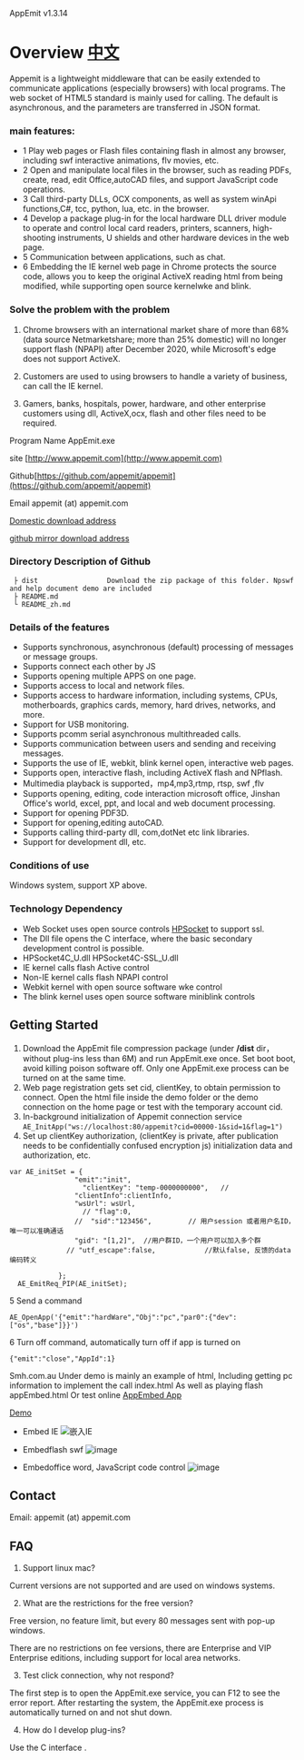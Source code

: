 AppEmit  v1.3.14

#  Overview  [中文](https://github.com/appemit/appemit/blob/master/README_zh.md)

Appemit is a lightweight middleware that can be easily extended to communicate  applications (especially browsers) with local programs. The web socket of HTML5 standard is mainly used for calling. The default is asynchronous, and the parameters are transferred in JSON format.

### main features:

 - 1  Play web pages or Flash files containing flash in almost any browser, including swf interactive animations, flv movies, etc.
 - 2  Open and manipulate local files in the browser, such as reading PDFs, create, read, edit Office,autoCAD files, and support JavaScript code operations.
 - 3  Call third-party DLLs, OCX components, as well as system winApi functions,C#, tcc, python, lua, etc. in the browser.
 - 4  Develop a package plug-in for the local hardware DLL driver module to operate and control local card readers, printers, scanners, high-shooting instruments, U shields and other hardware devices in the web page.
 - 5  Communication between applications, such as chat.
 - 6  Embedding the IE kernel web page in Chrome protects the source code, allows you to keep the original ActiveX reading html from being modified, while supporting open source kernelwke and blink.

### Solve the problem with the problem

1) Chrome browsers with an international market share of more than 68% (data source Netmarketshare; more than 25% domestic) will no longer support flash (NPAPI) after December 2020, while Microsoft's edge does not support ActiveX.

2) Customers are used to using browsers to handle a variety of business, can call the IE kernel.

3) Gamers, banks, hospitals, power, hardware, and other enterprise customers using dll, ActiveX,ocx, flash and other files need to be required.

Program Name AppEmit.exe

site	[http://www.appemit.com](http://www.appemit.com)

Github[https://github.com/appemit/appemit](https://github.com/appemit/appemit)

Email appemit (at) appemit.com	

[Domestic download address](https://appemit.coding.net/api/share/download/a00ac968-de8c-4744-a5c0-b17ea9efca9c)

[github mirror download address](https://hub.fastgit.org/appemit/appemit/raw/master/dist/AppEmit.zip)
 


### Directory Description of Github

~~~
 ├ dist                 Download the zip package of this folder. Npswf and help document demo are included
 ├ README.md 
 └ README_zh.md
~~~

### Details of the features
- Supports synchronous, asynchronous (default) processing of messages or message groups.
- Supports connect each other by JS
- Supports opening multiple APPS on one page.
- Supports access to local and network files.
- Supports access to hardware information, including systems, CPUs, motherboards, graphics cards, memory, hard drives, networks, and more.
- Support for USB monitoring.
- Supports pcomm serial asynchronous multithreaded calls.
- Supports communication between users and sending and receiving messages.
- Supports the use of IE, webkit, blink kernel open, interactive web pages.
- Supports open, interactive flash, including ActiveX flash and NPflash.
- Multimedia playback is supported，mp4,mp3,rtmp, rtsp, swf ,flv
- Supports opening, editing, code interaction microsoft office, Jinshan Office's world, excel, ppt, and local and web document processing.
- Support for opening PDF3D.
- Support for opening,editing autoCAD.
- Supports calling third-party dll, com,dotNet etc link libraries.
- Support for development dll, etc.

### Conditions of use

Windows system, support XP above.
 
### Technology Dependency

- Web Socket uses open source controls [HPSocket](https://github.com/ldcsaa/HP-Socket) to support ssl.
 - The Dll file opens the C interface, where the basic secondary development control is possible.
 - HPSocket4C_U.dll HPSocket4C-SSL_U.dll
- IE kernel calls flash Active control
- Non-IE kernel calls flash NPAPI control
- Webkit kernel with open source software wke control
- The blink kernel uses open source software miniblink controls

##  Getting Started
 
1. Download the AppEmit file compression package (under **/dist** dir，without plug-ins less than 6M) and run AppEmit.exe once. Set boot boot, avoid killing poison software off. Only one AppEmit.exe process can be turned on at the same time.
2. Web page registration gets set cid, clientKey, to obtain permission to connect. Open the html file inside the demo folder or the demo connection on the home page or test with the temporary account cid.
3. In-background initialization of Appemit connection service
    `AE_InitApp("ws://localhost:80/appemit?cid=00000-1&sid=1&flag=1")`
4. Set up clientKey authorization, (clientKey is private, after publication needs to be confidentially confused encryption js) initialization data and authorization, etc.

```
var AE_initSet = {
				"emit":"init",
				  "clientKey": "temp-0000000000",   //
				"clientInfo":clientInfo,
                "wsUrl": wsUrl,
				  // "flag":0,
                //  "sid":"123456",         // 用户session 或者用户名ID，唯一可以准确通话  
                "gid": "[1,2]",  //用户群ID，一个用户可以加入多个群
              // "utf_escape":false,            //默认false, 反馈的data编码转义
			 
            };
  AE_EmitReq_PIP(AE_initSet);
  ```
5 Send a command

`AE_OpenApp('{"emit":"hardWare","Obj":"pc","par0":{"dev":["os","base"]}}')  `

6 Turn off command, automatically turn off if app is turned on

`{"emit":"close","AppId":1}  `

Smh.com.au
Under demo is mainly an example of html,
Including getting pc information to implement the call index.html
As well as playing flash appEmbed.html
Or test online
[AppEmbed App](http://www.appemit.com/demo/AppEmbed.html)

[Demo](http://www.appemit.com/demo/index.html)

- Embed IE
![嵌入IE](https://cdn.jsdelivr.net/gh/appemit/AppEmitWeb/docs/img/3_appemit_IE.gif)

- Embedflash swf
 ![image](https://cdn.jsdelivr.net/gh/appemit/AppEmitWeb@master/docs/img/1_appemit_ActiveX.gif)
 
 - Embedoffice word, JavaScript code control
  ![image](https://cdn.jsdelivr.net/gh/appemit/AppEmitWeb@master/docs/img/5_office_word_js.gif)
 
 
 
##  Contact

Email: appemit (at) appemit.com
 
##  FAQ

1. Support linux mac?

Current versions are not supported and are used on windows systems.

2. What are the restrictions for the free version?

Free version, no feature limit, but every 80 messages sent with pop-up windows.

There are no restrictions on fee versions, there are Enterprise and VIP Enterprise editions, including support for local area networks.

3. Test click connection, why not respond? 

The first step is to open the AppEmit.exe service, you can F12 to see the error report. After restarting the system, the AppEmit.exe process is automatically turned on and not shut down.

4. How do I develop plug-ins?

Use the C interface  .

